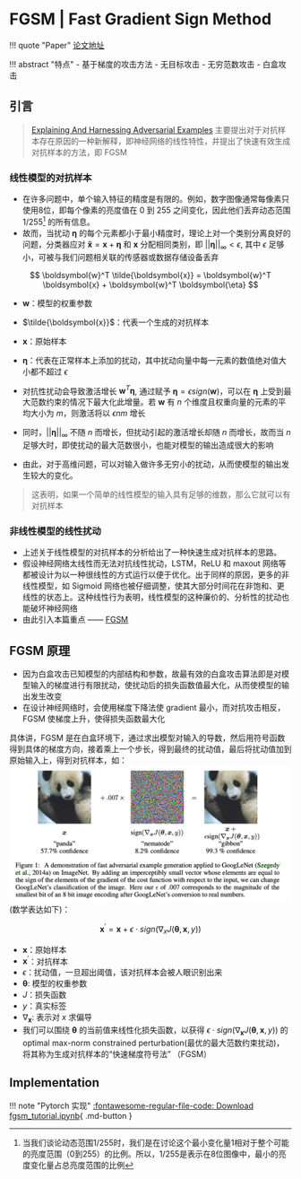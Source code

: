 # FGSM | Fast Gradient Sign Method

!!! quote "Paper"
    [论文地址](https://arxiv.org/abs/1412.6572)

!!! abstract "特点"
    - 基于梯度的攻击方法
    - 无目标攻击
    - 无穷范数攻击
    - 白盒攻击

## 引言

> [Explaining And Harnessing Adversarial Examples](https://arxiv.org/abs/1412.6572) 主要提出对于对抗样本存在原因的一种新解释，即神经网络的线性特性，并提出了快速有效生成对抗样本的方法，即 FGSM

### 线性模型的对抗样本

- 在许多问题中，单个输入特征的精度是有限的。例如，数字图像通常每像素只使用8位，即每个像素的亮度值在 0 到 255 之间变化，因此他们丢弃动态范围 1/255[^1] 的所有信息。
- 故而，当扰动 $\boldsymbol{\eta}$ 的每个元素都小于最小精度时，理论上对一个类别分离良好的问题，分类器应对 $\boldsymbol{\tilde{x}} = \boldsymbol{x} + \boldsymbol{\eta}$ 和 $\boldsymbol{x}$ 分配相同类别，即 $||\boldsymbol{\eta}||_{\infty} < \epsilon$, 其中 $\epsilon$ 足够小，可被与我们问题相关联的传感器或数据存储设备丢弃

$$
\boldsymbol{w}^T \tilde{\boldsymbol{x}} = \boldsymbol{w}^T \boldsymbol{x} + \boldsymbol{w}^T \boldsymbol{\eta}
$$

- $\boldsymbol{w}$：模型的权重参数
- $\tilde{\boldsymbol{x}}$：代表一个生成的对抗样本
- $\boldsymbol{x}$：原始样本
- $\boldsymbol{\eta}$：代表在正常样本上添加的扰动，其中扰动向量中每一元素的数值绝对值大小都不超过 $\epsilon$

- 对抗性扰动会导致激活增长 $\boldsymbol{w}^T \boldsymbol{\eta}$, 通过赋予 $\boldsymbol{\eta} = \epsilon sign(\boldsymbol{w})$，可以在 $\boldsymbol{\eta}$ 上受到最大范数约束的情况下最大化此增量。若 $\boldsymbol{w}$ 有 $n$ 个维度且权重向量的元素的平均大小为 $m$，则激活将以 $\epsilon n m$ 增长
- 同时，$||\boldsymbol{\eta}||_{\infty}$ 不随 $n$ 而增长，但扰动引起的激活增长却随 $n$ 而增长，故而当 $n$ 足够大时，即使扰动的最大范数很小，也能对模型的输出造成很大的影响
- 由此，对于高维问题，可以对输入做许多无穷小的扰动，从而使模型的输出发生较大的变化。

> 这表明，如果一个简单的线性模型的输入具有足够的维数，那么它就可以有对抗样本

### 非线性模型的线性扰动

- 上述关于线性模型的对抗样本的分析给出了一种快速生成对抗样本的思路。
- 假设神经网络太线性而无法对抗线性扰动，LSTM，ReLU 和 maxout 网络等都被设计为以一种很线性的方式运行以便于优化。出于同样的原因，更多的非线性模型，如 Sigmoid 网络也被仔细调整，使其大部分时间花在非饱和、更线性的状态上。这种线性行为表明，线性模型的这种廉价的、分析性的扰动也能破坏神经网络
- 由此引入本篇重点 —— [FGSM](#fgsm-原理)

## FGSM 原理

- 因为白盒攻击已知模型的内部结构和参数，故最有效的白盒攻击算法即是对模型输入的梯度进行有限扰动，使扰动后的损失函数值最大化，从而使模型的输出发生改变
- 在设计神经网络时，会使用梯度下降法使 gradient 最小，而对抗攻击相反，FGSM 使梯度上升，使得损失函数最大化

具体讲，FGSM 是在白盒环境下，通过求出模型对输入的导数，然后用符号函数得到具体的梯度方向，接着乘上一个步长，得到最终的扰动值，最后将扰动值加到原始输入上，得到对抗样本，如：![](../../Images/2023-11-22-08-41-16.png)
(数学表达如下)：

$$
\boldsymbol{x}^{'} = \boldsymbol{x} + \epsilon \cdot sign(\nabla_x J(\boldsymbol{\theta}, \boldsymbol{x}, y))
$$

- $\boldsymbol{x}$：原始样本
- $\boldsymbol{x}^{'}$：对抗样本
- $\epsilon$：扰动值，一旦超出阈值，该对抗样本会被人眼识别出来
- $\boldsymbol{\theta}$: 模型的权重参数
- $J$：损失函数
- $y$：真实标签
- $\nabla_\boldsymbol{x}$: 表示对 $x$ 求偏导
- 我们可以围绕 $\boldsymbol{\theta}$ 的当前值来线性化损失函数，以获得 $\epsilon \cdot sign(\nabla_\boldsymbol{x} J(\boldsymbol{\theta}, \boldsymbol{x}, y))$ 的 optimal max-norm constrained perturbation(最优的最大范数约束扰动)，将其称为生成对抗样本的“快速梯度符号法” （FGSM）

## Implementation

!!! note "Pytorch 实现"
    [:fontawesome-regular-file-code: Download fgsm_tutorial.ipynb](../fgsm_tutorial.ipynb){ .md-button }

[^1]: 当我们谈论动态范围1/255时，我们是在讨论这个最小变化量1相对于整个可能的亮度范围（0到255）的比例。所以，1/255是表示在8位图像中，最小的亮度变化量占总亮度范围的比例

